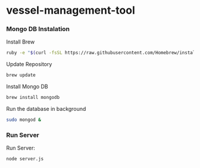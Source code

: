 # vessel-management-tool

### Mongo DB Instalation

Install Brew
```bash
ruby -e "$(curl -fsSL https://raw.githubusercontent.com/Homebrew/install/master/install)"
```
Update Repository
```bash
brew update
```
Install Mongo DB
```bash
brew install mongodb
```
Run the database in background
```bash
sudo mongod &
```

### Run Server

Run Server:
```bash
node server.js
```
